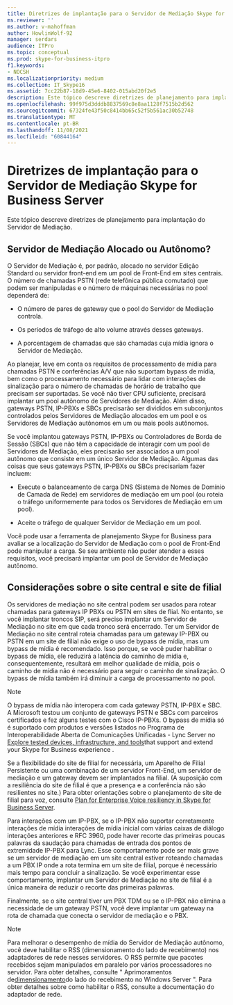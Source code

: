```yaml
---
title: Diretrizes de implantação para o Servidor de Mediação Skype for Business Server
ms.reviewer: ''
ms.author: v-mahoffman
author: HowlinWolf-92
manager: serdars
audience: ITPro
ms.topic: conceptual
ms.prod: skype-for-business-itpro
f1.keywords:
- NOCSH
ms.localizationpriority: medium
ms.collection: IT_Skype16
ms.assetid: 7cc22b87-18d9-45e6-8402-015abd20f2e5
description: Este tópico descreve diretrizes de planejamento para implantação do Servidor de Mediação.
ms.openlocfilehash: 99f975d3dddb8837569c8e8aa1128f7515b2d562
ms.sourcegitcommit: 67324fe43f50c8414bb65c52f5b561ac30b52748
ms.translationtype: MT
ms.contentlocale: pt-BR
ms.lasthandoff: 11/08/2021
ms.locfileid: "60844164"
---
```

# <a name="deployment-guidelines-for-mediation-server-in-skype-for-business-server"></a>Diretrizes de implantação para o Servidor de Mediação Skype for Business Server
 
Este tópico descreve diretrizes de planejamento para implantação do Servidor de Mediação.
  
## <a name="collocated-or-stand-alone-mediation-server"></a>Servidor de Mediação Alocado ou Autônomo?

O Servidor de Mediação é, por padrão, alocado no servidor Edição Standard ou servidor front-end em um pool de Front-End em sites centrais. O número de chamadas PSTN (rede telefônica pública comutado) que podem ser manipuladas e o número de máquinas necessárias no pool dependerá de:
  
- O número de pares de gateway que o pool do Servidor de Mediação controla.
    
- Os períodos de tráfego de alto volume através desses gateways.
    
- A porcentagem de chamadas que são chamadas cuja mídia ignora o Servidor de Mediação.
    
Ao planejar, leve em conta os requisitos de processamento de mídia para chamadas PSTN e conferências A/V que não suportam bypass de mídia, bem como o processamento necessário para lidar com interações de sinalização para o número de chamadas de horário de trabalho que precisam ser suportadas. Se você não tiver CPU suficiente, precisará implantar um pool autônomo de Servidores de Mediação. Além disso, gateways PSTN, IP-PBXs e SBCs precisarão ser divididos em subconjuntos controlados pelos Servidores de Mediação alocados em um pool e os Servidores de Mediação autônomos em um ou mais pools autônomos.
  
Se você implantou gateways PSTN, IP-PBXs ou Controladores de Borda de Sessão (SBCs) que não têm a capacidade de interagir com um pool de Servidores de Mediação, eles precisarão ser associados a um pool autônomo que consiste em um único Servidor de Mediação. Algumas das coisas que seus gateways PSTN, IP-PBXs ou SBCs precisariam fazer incluem:
  
- Execute o balanceamento de carga DNS (Sistema de Nomes de Domínio de Camada de Rede) em servidores de mediação em um pool (ou roteia o tráfego uniformemente para todos os Servidores de Mediação em um pool).
    
- Aceite o tráfego de qualquer Servidor de Mediação em um pool.
    
Você pode usar a ferramenta de planejamento Skype for Business para avaliar se a localização do Servidor de Mediação com o pool de Front-End pode manipular a carga. Se seu ambiente não puder atender a esses requisitos, você precisará implantar um pool de Servidor de Mediação autônomo.
  
## <a name="central-site-and-branch-site-considerations"></a>Considerações sobre o site central e site de filial

 Os servidores de mediação no site central podem ser usados para rotear chamadas para gateways IP PBXs ou PSTN em sites de flial. No entanto, se você implantar troncos SIP, será preciso implantar um Servidor de Mediação no site em que cada tronco será encerrado. Ter um Servidor de Mediação no site central roteia chamadas para um gateway IP-PBX ou PSTN em um site de filial não exige o uso de bypass de mídia, mas um bypass de mídia é recomendado. Isso porque, se você puder habilitar o bypass de mídia, ele reduzirá a latência do caminho de mídia e, consequentemente, resultará em melhor qualidade de mídia, pois o caminho de mídia não é necessário para seguir o caminho de sinalização. O bypass de mídia também irá diminuir a carga de processamento no pool.
  
> [!NOTE]
> O bypass de mídia não interopera com cada gateway PSTN, IP-PBX e SBC. A Microsoft testou um conjunto de gateways PSTN e SBCs com parceiros certificados e fez alguns testes com o Cisco IP-PBXs. O bypass de mídia só é suportado com produtos e versões listados no Programa de Interoperabilidade Aberta de Comunicações Unificadas - Lync Server no [Explore tested devices, infrastructure, and tools](http://partnersolutions.skypeforbusiness.com/solutionscatalog)that support and extend your Skype for Business experience . 
  
Se a flexibilidade do site de filial for necessária, um Aparelho de Filial Persistente ou uma combinação de um servidor Front-End, um servidor de mediação e um gateway devem ser implantados na filial. (A suposição com a resiliência do site de filial é que a presença e a conferência não são resilientes no site.) Para obter orientações sobre o planejamento de site de filial para voz, consulte [Plan for Enterprise Voice resiliency in Skype for Business Server](../enterprise-voice-solution/enterprise-voice-resiliency.md).
  
Para interações com um IP-PBX, se o IP-PBX não suportar corretamente interações de mídia interações de mídia inicial com várias caixas de diálogo interações anteriores e RFC 3960, pode haver recorte das primeiras poucas palavras da saudação para chamadas de entrada dos pontos de extremidade IP-PBX para Lync. Esse comportamento pode ser mais grave se um servidor de mediação em um site central estiver roteando chamadas a um PBX IP onde a rota termina em um site de filial, porque é necessário mais tempo para concluir a sinalização. Se você experimentar esse comportamento, implantar um Servidor de Mediação no site de filial é a única maneira de reduzir o recorte das primeiras palavras.
  
Finalmente, se o site central tiver um PBX TDM ou se o IP-PBX não elimina a necessidade de um gateway PSTN, você deve implantar um gateway na rota de chamada que conecta o servidor de mediação e o PBX.
  
> [!NOTE]
> Para melhorar o desempenho de mídia do Servidor de Mediação autônomo, você deve habilitar o RSS (dimensionamento do lado de recebimento) nos adaptadores de rede nesses servidores. O RSS permite que pacotes recebidos sejam manipulados em paralelo por vários processadores no servidor. Para obter detalhes, consulte " Aprimoramentos de[dimensionamento](/previous-versions/windows/it-pro/windows-server-2012-R2-and-2012/hh997036(v=ws.11))do lado do recebimento no Windows Server ". Para obter detalhes sobre como habilitar o RSS, consulte a documentação do adaptador de rede. 
